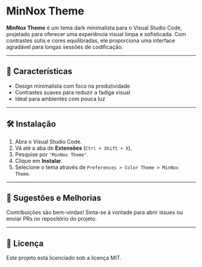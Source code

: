 # MinNox Theme

**MinNox Theme** é um tema dark minimalista para o Visual Studio Code, projetado para oferecer uma experiência visual limpa e sofisticada. Com contrastes sutis e cores equilibradas, ele proporciona uma interface agradável para longas sessões de codificação.

---

## 🎨 Características

- Design minimalista com foco na produtividade
- Contrastes suaves para reduzir a fadiga visual
- Ideal para ambientes com pouca luz

---

## 🛠️ Instalação

1. Abra o Visual Studio Code.
2. Vá até a aba de **Extensões** (`Ctrl + Shift + X`).
3. Pesquise por `"MinNox Theme"`.
4. Clique em **Instalar**.
5. Selecione o tema através de `Preferences > Color Theme > MinNox Theme`.

---

## 🚀 Sugestões e Melhorias

Contribuições são bem-vindas! Sinta-se à vontade para abrir issues ou enviar PRs no repositório do projeto.

---

## 📄 Licença

Este projeto está licenciado sob a licença MIT.

